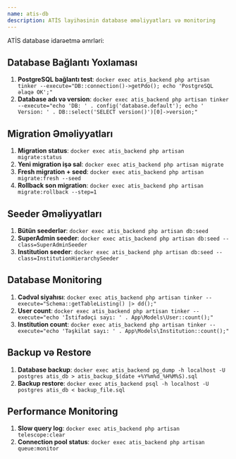 ```yaml
---
name: atis-db
description: ATİS layihəsinin database əməliyyatları və monitoring
---
```


ATİS database idarəetmə əmrləri:

## Database Bağlantı Yoxlaması
1. **PostgreSQL bağlantı test**: `docker exec atis_backend php artisan tinker --execute="DB::connection()->getPdo(); echo 'PostgreSQL əlaqə OK';"`
2. **Database adı və version**: `docker exec atis_backend php artisan tinker --execute="echo 'DB: ' . config('database.default'); echo ' Version: ' . DB::select('SELECT version()')[0]->version;"`

## Migration Əməliyyatları
1. **Migration status**: `docker exec atis_backend php artisan migrate:status`
2. **Yeni migration işə sal**: `docker exec atis_backend php artisan migrate`
3. **Fresh migration + seed**: `docker exec atis_backend php artisan migrate:fresh --seed`
4. **Rollback son migration**: `docker exec atis_backend php artisan migrate:rollback --step=1`

## Seeder Əməliyyatları
1. **Bütün seederlər**: `docker exec atis_backend php artisan db:seed`
2. **SuperAdmin seeder**: `docker exec atis_backend php artisan db:seed --class=SuperAdminSeeder`
3. **Institution seeder**: `docker exec atis_backend php artisan db:seed --class=InstitutionHierarchySeeder`

## Database Monitoring
1. **Cədvəl siyahısı**: `docker exec atis_backend php artisan tinker --execute="Schema::getTableListing() |> dd();"`
2. **User count**: `docker exec atis_backend php artisan tinker --execute="echo 'İstifadəçi sayı: ' . App\Models\User::count();"`
3. **Institution count**: `docker exec atis_backend php artisan tinker --execute="echo 'Təşkilat sayı: ' . App\Models\Institution::count();"`

## Backup və Restore
1. **Database backup**: `docker exec atis_backend pg_dump -h localhost -U postgres atis_db > atis_backup_$(date +%Y%m%d_%H%M%S).sql`
2. **Backup restore**: `docker exec atis_backend psql -h localhost -U postgres atis_db < backup_file.sql`

## Performance Monitoring
1. **Slow query log**: `docker exec atis_backend php artisan telescope:clear`
2. **Connection pool status**: `docker exec atis_backend php artisan queue:monitor`